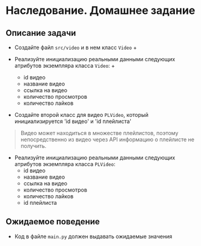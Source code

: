# Наследование. Домашнее задание

## Описание задачи

- Создайте файл `src/video` и в нем класс `Video` +
- Реализуйте инициализацию реальными данными следующих атрибутов экземпляра класса `Video`: +
  - id видео
  - название видео
  - ссылка на видео
  - количество просмотров
  - количество лайков

- Создайте второй класс для видео `PLVideo`, который инициализируется  'id видео' и 'id плейлиста' 
> Видео может находиться в множестве плейлистов, поэтому непосредственно из видео через API информацию о плейлисте не получить.
- Реализуйте инициализацию реальными данными следующих атрибутов экземпляра класса `PLVideo`:
  - id видео
  - название видео
  - ссылка на видео
  - количество просмотров
  - количество лайков
  - id плейлиста

## Ожидаемое поведение
- Код в файле `main.py` должен выдавать ожидаемые значения
